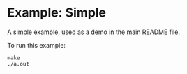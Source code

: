 # Example: Simple

A simple example, used as a demo in the main README file.

To run this example:

```
make
./a.out
```
